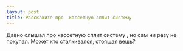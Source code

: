 ```yaml
---
layout: post 
title: Расскажите про  кассетную сплит систему 
--- 
```

Давно слышал про  кассетную сплит систему , но сам ни разу не покупал. Может кто сталкивался, стоящая вещь?